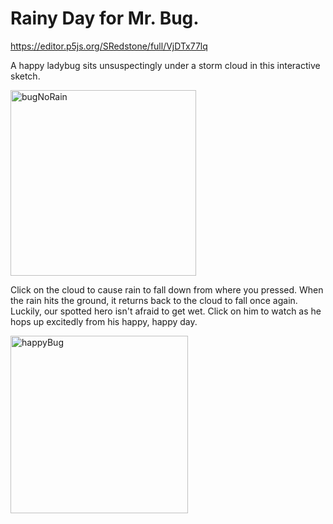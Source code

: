 # Rainy Day for Mr. Bug.

https://editor.p5js.org/SRedstone/full/VjDTx77lq

A happy ladybug sits unsuspectingly under a storm cloud in this interactive sketch. 

<img width="297" alt="bugNoRain" src="https://user-images.githubusercontent.com/47250827/189772973-f80933c0-03ca-4760-87b2-e3f56b680c9c.png">

Click on the cloud to cause rain to fall down from where you pressed. When the rain hits the ground, it returns back to the cloud to fall once again. Luckily, our spotted hero isn't afraid to get wet. Click on him to watch as he hops up excitedly from his happy, happy day.

<img width="284" alt="happyBug" src="https://user-images.githubusercontent.com/47250827/189773370-58e24f0a-3ce7-43a6-bad3-083bdece5cac.png">
